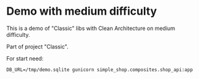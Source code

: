 # Demo with medium difficulty

This is a demo of "Classic" libs with Clean Architecture on medium difficulty.

Part of project "Classic".

For start need:

```DB_URL=/tmp/demo.sqlite gunicorn simple_shop.composites.shop_api:app```
